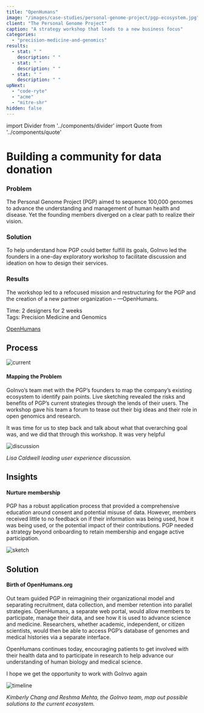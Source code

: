 ```yaml
---
title: "OpenHumans"
image: "/images/case-studies/personal-genome-project/pgp-ecosystem.jpg"
client: "The Personal Genome Project"
caption: "A strategy workshop that leads to a new business focus"
categories:
  - "precision-medicine-and-genomics"
results:
  - stat: " "
    description: " "
  - stat: " "
    description: " "
  - stat: " "
    description: " "
upNext:
  - "code-ryte"
  - "acme"
  - "mitre-shr"
hidden: false
---
```


import Divider from '../components/divider'
import Quote from '../components/quote'

# Building a community for data donation

### Problem

The Personal Genome Project (PGP) aimed to sequence 100,000 genomes to advance the understanding and management of human health and disease. Yet the founding members diverged on a clear path to realize their vision.

### Solution

To help understand how PGP could better fulfill its goals, GoInvo led the founders in a one-day exploratory workshop to facilitate discussion and ideation on how to design their services.

### Results

The workshop led to a refocused mission and restructuring for the PGP and the creation of a new partner organization – &mdash;OpenHumans.

<span class="text--uppercase text--gray text--bold text--spacing">Time:</span> 2 designers for 2 weeks<br/>
<span class="text--uppercase text--gray text--bold text--spacing">Tags:</span> Precision Medicine and Genomics

[OpenHumans](http://www.openhumans.org)

<Divider />

## Process

![current](/images/case-studies/personal-genome-project/pgp-current-ecosystem.jpg)

#### Mapping the Problem

GoInvo’s team met with the PGP’s founders to map the company’s existing ecosystem to identify pain points. Live sketching revealed the risks and benefits of PGP’s current strategies through the lends of their users. The workshop gave his team a forum to tease out their big ideas and their role in open genomics and research.

<Quote quotee="Jason Bobe" quoteeSub="executive director of the PGP">It was time for us to step back and talk about what that overarching goal was, and we did that through this workshop. It was very helpful</Quote>

![discussion](/images/case-studies/personal-genome-project/pgp-meeting2.jpg)

*Lisa Caldwell leading user experience discussion.*

## Insights

#### Nurture membership

PGP has a robust application process that provided a comprehensive education around consent and potential misuse of data. However, members received little to no feedback on if their information was being used, how it was being used, or the potential impact of their contributions. PGP needed a strategy beyond onboarding to retain membership and engage active participation.

![sketch](/images/case-studies/personal-genome-project/pgp-sketch.jpg)

## Solution

#### Birth of OpenHumans.org
Out team guided PGP in reimagining their organizational model and separating recruitment, data collection, and member retention into parallel strategies. OpenHumans, a separate web portal, would allow members to participate, manage their data, and see how it is used to advance science and medicine. Researchers, whether academic, independent, or citizen scientists, would then be able to access PGP’s database of genomes and medical histories via a separate interface.

OpenHumans continues today, encouraging patients to get involved with their health data and to participate in research to help advance our understanding of human biology and medical science.

<Quote quotee="Jason Bobe" quoteeSub="executive director of the PGP">I hope we get the opportunity to work with GoInvo again</Quote>

![timeline](/images/case-studies/personal-genome-project/pgp-timeline2.jpg)

*Kimberly Chang and Reshma Mehta, the GoInvo team, map out possible solutions to the current ecosystem.*
